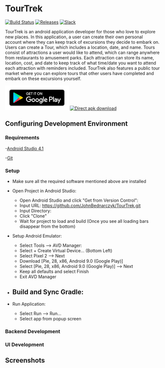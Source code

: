 # TourTrek

[![Build Status](https://github.com/JohnBednarczyk/TourTrek/workflows/android-feature/badge.svg)](https://github.com/JohnBednarczyk/TourTrek/actions) [![Releases](https://img.shields.io/github/v/release/JohnBednarczyk/TourTrek.svg)](https://github.com/JohnBednarczyk/TourTrek/releases/latest) [![Slack](https://img.shields.io/badge/slack-join-e01563.svg)](https://f20-cs506.slack.com/archives/G01A7TE27TR)


TourTrek is an android application developer for those who love to explore new places. In this application, a user can create their own personal account where they can keep track of excursions they decide to embark on. Users can create a Tour, which includes a location, date, and name. Tours consist of attractions a user would like to attend, which can range anywhere from restaurants to amusement parks. Each attraction can store its name, location, cost, and date to keep track of what time/date you want to attend each attraction with reminders included. TourTrek also features a public tour market where you can explore tours that other users have completed and embark on these excursions yourself.

[<img src=".github/assets/google-play-badge.png"
      alt="Get it on Google Play"
      height="80">](https://play.google.com/store)
[<img src="https://yt3dl.net/images/apk-download-badge.png"
      alt="Direct apk download"
      height="80">](https://github.com/JohnBednarczyk/TourTrek/releases)


## Configuring Development Environment

### Requirements

-[Android Studio 4.1](https://developer.android.com/studio/index.html) 

-[Git](https://git-scm.com/downloads)

### Setup

- Make sure all the required software mentioned above are installed

- Open Project in Android Studio:
    - Open Android Studio and click "Get from Version Control":
    - Input URL: https://github.com/JohnBednarczyk/TourTrek.git
    - Input Directory: <Project Location>
    - Click "Clone"
    - Wait for project to load and build (Once you see all loading bars disappear from the bottom)
      
- Setup Android Emulator:
    - Select Tools --> AVD Manager:
    - Select + Create Virtual Device... (Bottom Left)
    - Select Pixel 2 --> Next
    - Download [Pie, 28, x86, Android 9.0 (Google Play)]
    - Select [Pie, 28, x86, Android 9.0 (Google Play)] --> Next
    - Keep all defaults and select Finish
    - Exit AVD Manager
    
- Build and Sync Gradle:
    - 

- Run Application:
    - Select Run --> Run...
    - Select app from popup screen
      

### Backend Development

### UI Development

## Screenshots
